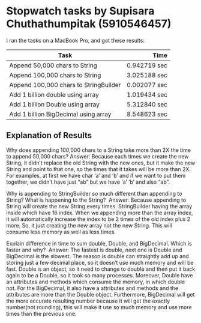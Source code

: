 # Stopwatch tasks by Supisara Chuthathumpitak (5910546457)

I ran the tasks on a MacBook Pro, and got these results:

Task														| Time
----------------------------------------|--------------------------:
Append 50,000 chars to String		|0.942719 sec
Append 100,000 chars to String		|3.025188 sec
Append 100,000 chars to StringBuilder	|0.002077 sec	
Add 1 billion double using array	|1.019434 sec	
Add 1 billion Double using array	|5.312840 sec
Add 1 billion BigDecimal using array	|8.548623 sec

## Explanation of Results

Why does appending 100,000 chars to a String take more than 2X the time to append 50,000 chars? 
Answer: Because each times we create the new String, it didn’t replace the old String with the new ones, but it make the new String and point to that one, so the times that it takes will be more than 2X. For examples, at first we have char ‘a’ and ‘b’ and if we want to put them together, we didn’t have just “ab” but we have ‘a’ ‘b’ and also “ab”.

Why is appending to StringBuilder so much different than appending to String? What is happening to the String?  Answer: Because appending to String will create the new String every times. StringBuilder having the array inside which have 16 index. When we appending more than the array index, it will automatically increase the index to be 2 times of the old index plus 2 more. So, it just creating the new array not the new String. This will consume less memory as well as less times.

Explain difference in time to sum double, Double, and BigDecimal. Which is faster and why?  Answer: The fastest is double, next one is Double and BigDecimal is the slowest. The reason is double can straightly add up and storing just a few decimal place, so it doesn’t use much memory and will be fast. Double is an object, so it need to change to double and then put it back again to be a Double, so it took so many processes. Moreover, Double have an attributes and methods which consume the memory, in which double not. For the BigDecimal, it also have a attributes and methods and the attributes are more than the Double object. Furthermore, BigDecimal will get the more accurate resulting number because it will get the exactly number(not rounding), this will make it use so much memory and use more times than the previous one.
